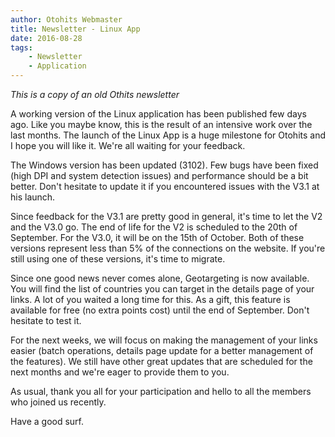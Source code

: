 ```yaml
---
author: Otohits Webmaster
title: Newsletter - Linux App
date: 2016-08-28
tags:
    - Newsletter
    - Application
---
```


_This is a copy of an old Othits newsletter_

A working version of the Linux application has been published few days ago. Like you maybe know, this is the result of an intensive work over the last months. The launch of the Linux App is a huge milestone for Otohits and I hope you will like it. We're all waiting for your feedback.

The Windows version has been updated (3102). Few bugs have been fixed (high DPI and system detection issues) and performance should be a bit better. Don't hesitate to update it if you encountered issues with the V3.1 at his launch.

Since feedback for the V3.1 are pretty good in general, it's time to let the V2 and the V3.0 go. The end of life for the V2 is scheduled to the 20th of September. For the V3.0, it will be on the 15th of October. Both of these versions represent less than 5% of the connections on the website. If you're still using one of these versions, it's time to migrate.

Since one good news never comes alone, Geotargeting is now available. You will find the list of countries you can target in the details page of your links. A lot of you waited a long time for this. As a gift, this feature is available for free (no extra points cost) until the end of September. Don't hesitate to test it.

For the next weeks, we will focus on making the management of your links easier (batch operations, details page update for a better management of the features).
We still have other great updates that are scheduled for the next months and we're eager to provide them to you.

As usual, thank you all for your participation and hello to all the members who joined us recently.

Have a good surf.